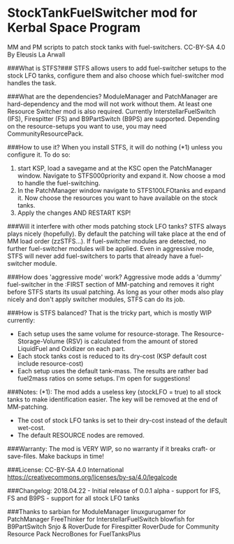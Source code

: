 # StockTankFuelSwitcher mod for Kerbal Space Program
MM and PM scripts to patch stock tanks with fuel-switchers.
CC-BY-SA 4.0
By Eleusis La Arwall

###What is STFS?###
STFS allows users to add fuel-switcher setups to the stock LFO tanks, configure them and also choose which fuel-switcher mod handles the task.

###What are the dependencies?
ModuleManager and PatchManager are hard-dependency and the mod will not work without them.
At least one Resource Switcher mod is also required. Currently InterstellarFuelSwitch (IFS), Firespitter (FS) and B9PartSwitch (B9PS) are supported.
Depending on the resource-setups you want to use, you may need CommunityResourcePack.

###How to use it?
When you install STFS, it will do nothing (*1) unless you configure it. To do so:
1. start KSP, load a savegame and at the KSC open the PatchManager window. Navigate to STFS000priority and expand it. Now choose a mod to handle the fuel-switching.
2. In the PatchManager window navigate to STFS100LFOtanks and expand it. Now choose the resources you want to have available on the stock tanks.
3. Apply the changes AND RESTART KSP!

###Will it interfere with other mods patching stock LFO tanks?
STFS always plays nicely (hopefully). By default the patching will take place at the end of MM load order (zzSTFS...). If fuel-switcher modules are detected, no further fuel-switcher modules will be applied. Even in aggressive mode, STFS will never add fuel-switchers to parts that already have a fuel-switcher module. 

###How does 'aggressive mode' work?
Aggressive mode adds a 'dummy' fuel-switcher in the :FIRST section of MM-patching and removes it right before STFS starts its usual patching. As long as your other mods also play nicely and don't apply switcher modules, STFS can do its job.

###How is STFS balanced?
That is the tricky part, which is mostly WIP currently:
 - Each setup uses the same volume for resource-storage. The Resource-Storage-Volume (RSV) is calculated from the amount of stored LiquidFuel and Oxidizer on each part.
 - Each stock tanks cost is reduced to its dry-cost (KSP default cost include resource-cost)
 - Each setup uses the default tank-mass. The results are rather bad fuel2mass ratios on some setups. I'm open for suggestions!

###Notes:
(*1): The mod adds a useless key (stockLFO = true) to all stock tanks to make identification easier. The key will be removed at the end of MM-patching.
 - The cost of stock LFO tanks is set to their dry-cost instead of the default wet-cost.
 - The default RESOURCE nodes are removed.

###Warranty:
The mod is VERY WIP, so no warranty if it breaks craft- or save-files. Make backups in time!

###License:
CC-BY-SA 4.0 International 
https://creativecommons.org/licenses/by-sa/4.0/legalcode

###Changelog:
2018.04.22 - Initial release of 0.0.1 alpha
	- support for IFS, FS and B9PS
	- support for all stock LFO tanks

###Thanks to
sarbian for ModuleManager
linuxgurugamer for PatchManager
FreeThinker for InterstellarFuelSwitch
blowfish for B9PartSwitch
Snjo & RoverDude for Firespitter
RoverDude for Community Resource Pack
NecroBones for FuelTanksPlus